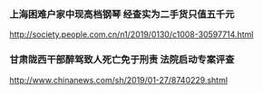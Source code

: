 ### 上海困难户家中现高档钢琴  经查实为二手货只值五千元
http://society.people.com.cn/n1/2019/0130/c1008-30597714.html
### 甘肃陇西干部醉驾致人死亡免于刑责 法院启动专案评查
http://www.chinanews.com/sh/2019/01-27/8740229.shtml